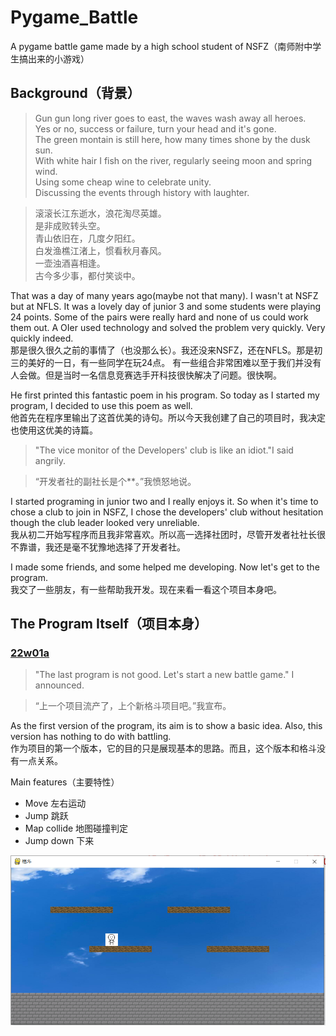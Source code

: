 # Pygame_Battle
A pygame battle game made by a high school student of NSFZ（南师附中学生搞出来的小游戏）

## Background（背景）
> Gun gun long river goes to east, the waves wash away all heroes.  
> Yes or no, success or failure, turn your head and it's gone.  
> The green montain is still here, how many times shone by the dusk sun.  
> With white hair I fish on the river, regularly seeing moon and spring wind.  
> Using some cheap wine to celebrate unity.  
> Discussing the events through history with laughter.  

> 滚滚长江东逝水，浪花淘尽英雄。  
> 是非成败转头空。  
> 青山依旧在，几度夕阳红。  
> 白发渔樵江渚上，惯看秋月春风。  
> 一壶浊酒喜相逢。  
> 古今多少事，都付笑谈中。
  
That was a day of many years ago(maybe not that many). I wasn't at NSFZ but at NFLS. It was a lovely day of junior 3 and some students were playing 24 points.
Some of the pairs were really hard and none of us could work them out. A OIer used technology and solved the problem very quickly. Very quickly indeed.  
那是很久很久之前的事情了（也没那么长）。我还没来NSFZ，还在NFLS。那是初三的美好的一日，有一些同学在玩24点。
有一些组合非常困难以至于我们并没有人会做。但是当时一名信息竞赛选手开科技很快解决了问题。很快啊。

He first printed this fantastic poem in his program. So today as I started my program, I decided to use this poem as well.  
他首先在程序里输出了这首优美的诗句。所以今天我创建了自己的项目时，我决定也使用这优美的诗篇。

> "The vice monitor of the Developers' club is like an idiot."I said angrily.

> “开发者社的副社长是个**。”我愤怒地说。

I started programing in junior two and I really enjoys it. So when it's time to chose a club to join in NSFZ, I chose the developers' club without hesitation though the club leader looked very unreliable.  
我从初二开始写程序而且我非常喜欢。所以高一选择社团时，尽管开发者社社长很不靠谱，我还是毫不犹豫地选择了开发者社。

I made some friends, and some helped me developing. Now let's get to the program.  
我交了一些朋友，有一些帮助我开发。现在来看一看这个项目本身吧。

## The Program Itself（项目本身）

### [22w01a](./22w01a/fight.py)

> "The last program is not good. Let's start a new battle game." I announced.

> “上一个项目流产了，上个新格斗项目吧。”我宣布。

As the first version of the program, its aim is to show a basic idea. Also, this version has nothing to do with battling.  
作为项目的第一个版本，它的目的只是展现基本的思路。而且，这个版本和格斗没有一点关系。

Main features（主要特性）
- Move 左右运动
- Jump 跳跃
- Map collide 地图碰撞判定
- Jump down 下来

![展示图片](./22w01a/show.png)
